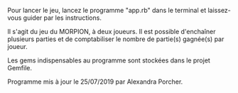 Pour lancer le jeu, lancez le programme "app.rb" dans le terminal et laissez-vous guider par les instructions.

Il s'agit du jeu du MORPION, à deux joueurs. Il est possible d'enchaîner plusieurs parties et de comptabiliser le nombre de partie(s) gagnée(s) par joueur.

Les gems indispensables au programme sont stockées dans le projet Gemfile.

Programme mis à jour le 25/07/2019 par Alexandra Porcher.
